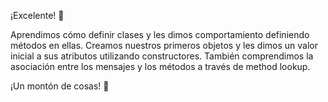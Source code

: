 ¡Excelente! :tada:

Aprendimos cómo definir clases y les dimos comportamiento definiendo métodos en ellas. Creamos nuestros primeros objetos y les dimos un valor inicial a sus atributos utilizando constructores. También comprendimos la asociación entre los mensajes y los métodos a través de method lookup.

¡Un montón de cosas! :exploding_head:

